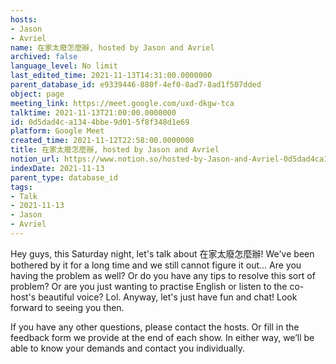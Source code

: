 ```yaml
---
hosts:
- Jason
- Avriel
name: 在家太廢怎麼辦, hosted by Jason and Avriel
archived: false
language_level: No limit
last_edited_time: 2021-11-13T14:31:00.0000000
parent_database_id: e9339446-880f-4ef0-8ad7-8ad1f507dded
object: page
meeting_link: https://meet.google.com/uxd-dkgw-tca
talktime: 2021-11-13T21:00:00.0000000
id: 0d5dad4c-a134-4bbe-9d01-5f8f348d1e69
platform: Google Meet
created_time: 2021-11-12T22:58:00.0000000
title: 在家太廢怎麼辦, hosted by Jason and Avriel
notion_url: https://www.notion.so/hosted-by-Jason-and-Avriel-0d5dad4ca1344bbe9d015f8f348d1e69
indexDate: 2021-11-13
parent_type: database_id
tags:
- Talk
- 2021-11-13
- Jason
- Avriel
---
```





Hey guys, this Saturday night, let's talk about 在家太廢怎麼辦! We've been bothered by it for a long time and we still cannot figure it out... Are you having the problem as well? Or do you have any tips to resolve this sort of problem? Or are you just wanting to practise English or listen to the co-host's beautiful voice? Lol. Anyway, let's just have fun and chat! Look forward to seeing you then. 

If you have any other questions, please contact the hosts. Or fill in the feedback form we provide at the end of each show. In either way, we’ll be able to know your demands and contact you individually.







